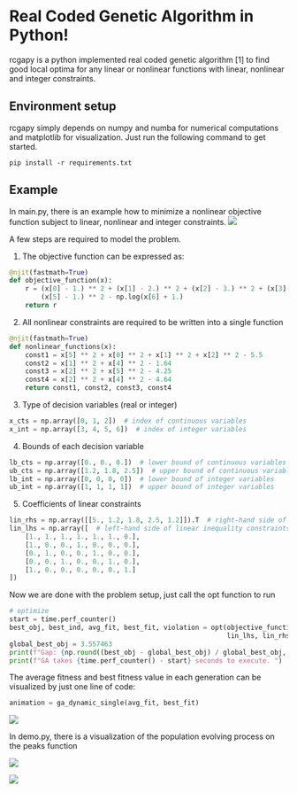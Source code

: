 # Real Coded Genetic Algorithm in Python!
rcgapy is a python implemented real coded genetic algorithm [1] to find good local optima
for any linear or nonlinear functions with linear, nonlinear and integer constraints. 

## Environment setup
rcgapy simply depends on numpy and numba for numerical computations and 
matplotlib for visualization.
Just run the following command to get started.

```commandline
pip install -r requirements.txt
```

## Example
In main.py, there is an example how to minimize a nonlinear objective function subject to linear, nonlinear
and integer constraints. 
![](./assets/img/prob8.png)

A few steps are required to model the problem.
1. The objective function can be expressed as:
```python
@njit(fastmath=True)
def objective_function(x):
    r = (x[0] - 1.) ** 2 + (x[1] - 2.) ** 2 + (x[2] - 3.) ** 2 + (x[3] - 1.) ** 2 + (x[4] - 1.) ** 2 + \
        (x[5] - 1.) ** 2 - np.log(x[6] + 1.)
    return r
```
2. All nonlinear constraints are required to be written into a single function
```python
@njit(fastmath=True)
def nonlinear_functions(x):
    const1 = x[5] ** 2 + x[0] ** 2 + x[1] ** 2 + x[2] ** 2 - 5.5
    const2 = x[1] ** 2 + x[4] ** 2 - 1.64
    const3 = x[2] ** 2 + x[5] ** 2 - 4.25
    const4 = x[2] ** 2 + x[4] ** 2 - 4.64
    return const1, const2, const3, const4
```

3. Type of decision variables (real or integer)
```python
x_cts = np.array([0, 1, 2])  # index of continuous variables
x_int = np.array([3, 4, 5, 6])  # index of integer variables
```
4. Bounds of each decision variable
```python
lb_cts = np.array([0., 0., 0.])  # lower bound of continuous variables
ub_cts = np.array([1.2, 1.8, 2.5])  # upper bound of continuous variables
lb_int = np.array([0, 0, 0, 0])  # lower bound of integer variables
ub_int = np.array([1, 1, 1, 1])  # upper bound of integer variables
```
5. Coefficients of linear constraints 

```python
lin_rhs = np.array([[5., 1.2, 1.8, 2.5, 1.2]]).T  # right-hand side of linear inequality constraints
lin_lhs = np.array([  # left-hand side of linear inequality constraints
    [1., 1., 1., 1., 1., 1., 0.],
    [1., 0., 0., 1., 0., 0., 0.],
    [0., 1., 0., 0., 1., 0., 0.],
    [0., 0., 1., 0., 0., 1., 0.],
    [1., 0., 0., 0., 0., 0., 1.]
])
```
Now we are done with the problem setup, just call the opt function to run
```python
# optimize
start = time.perf_counter()
best_obj, best_ind, avg_fit, best_fit, violation = opt(objective_function, x_cts, x_int, lb_cts, ub_cts, lb_int, ub_int,
                                                       lin_lhs, lin_rhs, nonlinear_functions)
global_best_obj = 3.557463
print(f"Gap: {np.round((best_obj - global_best_obj) / global_best_obj, 6)}, total violation: {violation}")
print(f"GA takes {time.perf_counter() - start} seconds to execute. ")
```
The average fitness and best fitness value in each generation can be
visualized by just one line of code:
```python
animation = ga_dynamic_single(avg_fit, best_fit)
```

![](./assets/img/problem8.gif)

In demo.py, there is a visualization of the population evolving process on the peaks function

![](./assets/img/population.gif)

![](./assets/img/surface.png)